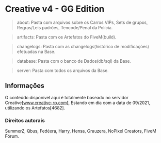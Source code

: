 # Creative v4 - GG Edition

> about: Pasta com arquivos sobre os Carros VIPs, Sets de grupos, Regras/Leis padrões, Tencode/Penal da Polícia.

> artifacts: Pasta com os Artefatos do FiveM(build).

> changelogs: Pasta com as changelogs(histórico de modificações) efetuadas na Base.

> database: Pasta com o banco de Dados(db/sql) da Base.

> server: Pasta com todos os arquivos da Base.

## Informações

O conteúdo disponível aqui é totalmente baseado no servidor Creative[www.creative-rp.com], Estando em dia com a data de 09/2021, utilizando os Artefatos[4682].

### Direitos autorais

SummerZ, Qbus, Fedéera, Harry, Hensa, Grauzera, NoPixel Creators, FiveM Fórum.